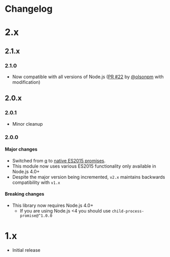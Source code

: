 Changelog
=========

# 2.x

## 2.1.x

### 2.1.0

- Now compatible with all versions of Node.js ([PR #22](https://github.com/patrick-steele-idem/child-process-promise/pull/22) by [@olsonpm](https://github.com/olsonpm) with modification)

## 2.0.x

### 2.0.1

- Minor cleanup

### 2.0.0

#### Major changes

- Switched from [q](https://github.com/kriskowal/q) to [native ES2015 promises](https://developer.mozilla.org/en-US/docs/Web/JavaScript/Reference/Global_Objects/Promise).
- This module now uses various ES2015 functionality only available in Node.js 4.0+
- Despite the major version being incremented, `v2.x` maintains backwards compatibility with `v1.x`

#### Breaking changes

- This library now requires Node.js 4.0+
    - If you are using Node.js <4 you should use `child-process-promise@^1.0.0`

# 1.x

- Initial release
